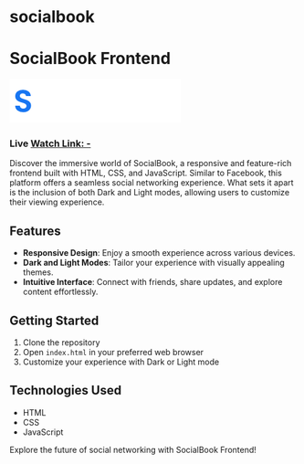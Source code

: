 # socialbook
# SocialBook Frontend
![SocialBook Logo](icons/logo.png)
### Live [Watch Link: -](https://nsocialmedia.netlify.app)

Discover the immersive world of SocialBook, a responsive and feature-rich frontend built with HTML, CSS, and JavaScript. Similar to Facebook, this platform offers a seamless social networking experience. What sets it apart is the inclusion of both Dark and Light modes, allowing users to customize their viewing experience. 

## Features
- **Responsive Design**: Enjoy a smooth experience across various devices.
- **Dark and Light Modes**: Tailor your experience with visually appealing themes.
- **Intuitive Interface**: Connect with friends, share updates, and explore content effortlessly.

## Getting Started
1. Clone the repository
2. Open `index.html` in your preferred web browser
3. Customize your experience with Dark or Light mode

## Technologies Used
- HTML
- CSS
- JavaScript

Explore the future of social networking with SocialBook Frontend!

